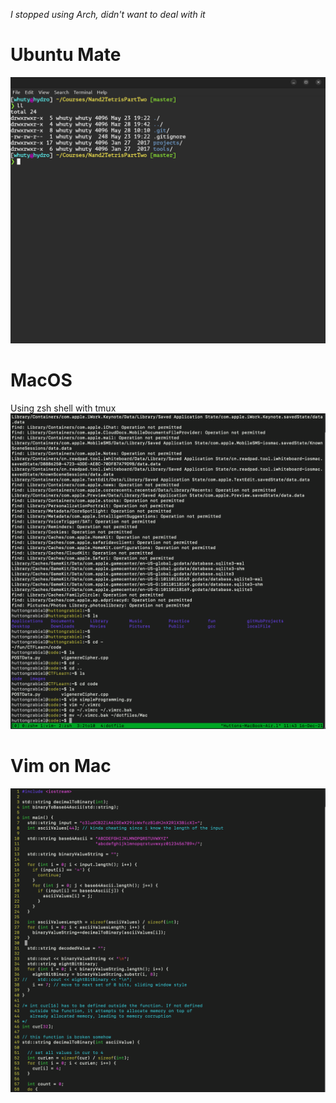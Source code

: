 *I stopped using Arch, didn't want to deal with it*

# Ubuntu Mate 
![UbuntuTerminal](photos/StarshipTerminalUbuntu.png)

# MacOS
Using zsh shell with tmux
![MacTerminal](photos/MacTerminalWithTmux.png)

# Vim on Mac
![MacVimScreenshot](photos/VimOnMac.png)
